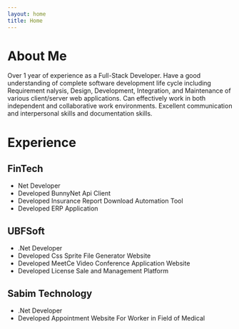 ```yaml
---
layout: home
title: Home
---
```


# About Me

Over 1 year of experience as a Full-Stack Developer. Have a good understanding of complete software development life cycle including Requirement  nalysis, Design, Development, Integration, and Maintenance of various client/server web applications. Can effectively work in both independent and collaborative work environments. Excellent communication and interpersonal skills and documentation skills.

# Experience


## FinTech
- Net Developer
- Developed BunnyNet Api Client
- Developed Insurance Report Download Automation Tool
- Developed ERP Application


## UBFSoft
- .Net Developer
- Developed Css Sprite File Generator Website
- Developed MeetCe Video Conference Application Website
- Developed License Sale and Management Platform

## Sabim Technology 
 - .Net Developer
 - Developed Appointment Website For Worker in Field of Medical


